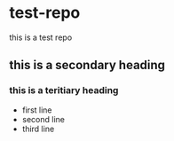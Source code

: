 # test-repo
this is a test repo
## this is a secondary heading
### this is a teritiary heading 
* first line
* second line
* third line
